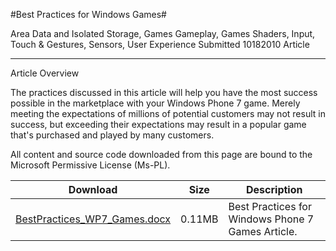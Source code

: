 #Best Practices for Windows Games#

Area
Data and Isolated Storage, Games Gameplay, Games Shaders, Input, Touch & Gestures, Sensors, User Experience
Submitted
10182010
Article

---

Article Overview

The practices discussed in this article will help you have the most success possible in the marketplace with your Windows Phone 7 game. Merely meeting the expectations of millions of potential customers may not result in success, but exceeding their expectations may result in a popular game that's purchased and played by many customers.

All content and source code downloaded from this page are bound to the Microsoft Permissive License (Ms-PL).

Download | Size | Description
---|---|---|
[BestPractices_WP7_Games.docx](https://github.com/kniEngine/XNAGameStudio/blob/master/Documents/BestPractices_WP7_Games.docx?raw=true) | 0.11MB | Best Practices for Windows Phone 7 Games Article.